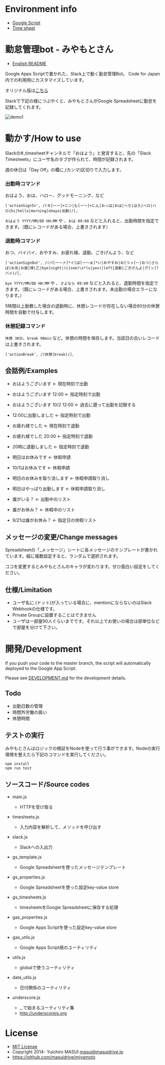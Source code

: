 # Environment info

- [Google Script](https://script.google.com/a/code4japan.org/d/1nG3ngwnnrHxTmn0uK7VgvJfa9hCO0hV3VFsusGWVoZqyW6Rq6CDA2GTQ/edit)
- [Time sheet](https://docs.google.com/spreadsheets/d/1RUYb4034tz8-HnW9yv1rzMwM3Sq3EXpBLlpMbPEBhqA/edit#gid=0)

# 勤怠管理bot - みやもとさん

- [English README](README_en.md)

Google Apps Scriptで書かれた、Slack上で動く勤怠管理Bot。
Code for Japan 内での利用用にカスタマイズしています。

オリジナル版は[こちら](https://github.com/masuidrive/miyamoto)

Slackで下記の様につぶやくと、みやもとさんがGoogle Spreadsheetに勤怠を記録してくれます。

![demo1](https://raw.githubusercontent.com/masuidrive/miyamoto/master/docs/images/demo1.png)

# 動かす/How to use

Slackの#_timesheetチャンネルで「おはよう」と発言すると、先の「Slack Timesheets」にユーザ名のタブが作られて、時間が記録されます。

週の休日は「Day Off」の欄に,(カンマ)区切りで入力します。

### 出勤時コマンド

おはよう、おは、ハロー、グッドモーニング、など

```
['actionSignIn', /(モ[ー〜]+ニン|も[ー〜]+にん|おっは|おは|へろ|はろ|ヘロ|ハロ|hi|hello|morning|ohayo|出勤)/],
```

`おはよう YYYY/MM/DD HH:MM` や 、`おは 09:00` などと入れると、出勤時間を指定できます。（既にレコードがある場合、上書きされます）

### 退勤時コマンド

おつ、バイバイ、おやすみ、お疲れ様、退勤、ごきげんよう、など

```
['actionSignOut', /(バ[ー〜ァ]*イ|ば[ー〜ぁ]*い|おやすみ|お[つっ]ー|おつ|さらば|お先|お疲|帰|乙|bye|night|(c|see)\s*(u|you)|left|退勤|ごきげんよ|グ[ッ]?バイ)/],
```

`bye YYYY/MM/DD HH:MM` や 、`さよなら 09:00` などと入れると、退勤時間を指定できます。（既にレコードがある場合、上書きされます。未出勤の場合エラーになります。）

5時間以上勤務した場合の退勤時に、休憩レコードが存在しない場合60分の休憩時間を自動で付与します。

### 休憩記録コマンド

`休憩 30分`、`break 90min` など。休憩の時間を保存します。当該日の古いレコードは上書きされます。

```
['actionBreak', /(休憩|break)/],
```


## 会話例/Examples

- おはようございます ← 現在時刻で出勤
- おはようございます 12:00 ← 指定時刻で出勤
- おはようございます 10/2 12:00 ← 過去に遡って出勤を記録する
- 12:00に出勤しました ← 指定時刻で出勤
- お疲れ様でした ← 現在時刻で退勤
- お疲れ様でした 20:00 ← 指定時刻で退勤
- 20時に退勤しました ← 指定時刻で退勤
- 明日はお休みです ← 休暇申請
- 10/1はお休みです ← 休暇申請
- 明日のお休みを取り消します ← 休暇申請取り消し
- 明日はやっぱり出勤します ← 休暇申請取り消し

- 誰がいる？ ← 出勤中のリスト
- 誰がお休み？ ← 休暇中のリスト
- 9/21は誰がお休み？ ← 指定日の休暇リスト


## メッセージの変更/Change messages

Spreadsheetの「_メッセージ」シートに各メッセージのテンプレートが書かれています。縦に複数設定すると、ランダムで選択されます。

ココを変更するとみやもとさんのキャラが変わります。ぜひ面白い設定をしてください。


## 仕様/Limitation

- ユーザ名に.(ドット)が入っている場合に、mentionにならないのはSlack Webhookの仕様です。
- Private Groupに設置することはできません
- ユーザは一部屋90人ぐらいまでです。それ以上でお使いの場合は部単位などで部屋を分けて下さい。

# 開発/Development

If you push your code to the master branch, the script will automatically deployed to the Google App Script.

Please see [DEVELOPMENT.md](DEVELOPMENT.md) for the development details.

## Todo

- 出勤日数の管理
- 時間外労働の扱い
- 休憩時間

## テストの実行

みやもとさんはロジックの検証をNodeを使って行う事ができます。Nodeの実行環境を整えたら下記のコマンドを実行してください。

```
npm install
npm run test
```

## ソースコード/Source codes

- main.js
  - HTTPを受け取る

- timesheets.js
  - 入力内容を解析して、メソッドを呼び出す

- slack.js
  - Slackへの入出力

- gs_template.js
  - Google Spreadsheetを使ったメッセージテンプレート

- gs_properties.js
  - Google Spreadsheetを使った設定key-value store

- gs_timesheets.js
  - timesheetsをGoogle Spreadsheetに保存する処理

- gas_properties.js
  - Google Apps Scriptを使った設定key-value store

- gas_utils.js
  - Google Apps Script用のユーティリティ

- utils.js
  - globalで使うユーティリティ

- date_utils.js
  - 日付関係のユーティリティ

- underscore.js
  - _.で始まるユーティリティ集
  - http://underscorejs.org


# License

- [MIT License](http://opensource.org/licenses/MIT)
- Copyright 2014- Yuichiro MASUI <masui@masuidrive.jp>
- https://github.com/masuidrive/miyamoto
